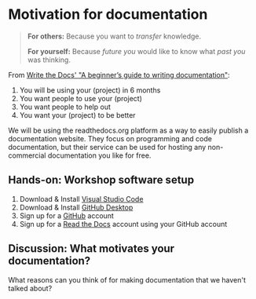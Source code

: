 # Motivation for documentation

> **For others:** Because you want to *transfer* knowledge.
>
> **For yourself:** Because *future you* would like to know what *past you* was thinking.

From [Write the Docs' "A beginner’s guide to writing documentation"](http://www.writethedocs.org/guide/writing/beginners-guide-to-docs/):

1. You will be using your (project) in 6 months
1. You want people to use your (project)
1. You want people to help out
1. You want your (project) to be better

We will be using the readthedocs.org platform as a way to easily publish a documentation website.  They focus on programming and code documentation, but their service can be used for hosting any non-commercial documentation you like for free.

## Hands-on: Workshop software setup

1. Download & Install [Visual Studio Code](https://code.visualstudio.com/download)
1. Download & Install [GitHub Desktop](https://desktop.github.com/)
1. Sign up for a [GitHub](https://github.com/join) account
1. Sign up for a [Read the Docs](https://readthedocs.org/accounts/signup) account using your GitHub account

## Discussion: What motivates your documentation?

What reasons can you think of for making documentation that we haven't talked about?
